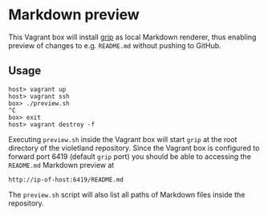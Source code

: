 Markdown preview
================

This Vagrant box will install [grip](https://github.com/joeyespo/grip) as local
Markdown renderer, thus enabling preview of changes to e.g. `README.md` without
pushing to GitHub.


Usage
-----

    host> vagrant up
    host> vagrant ssh
    box> ./preview.sh
    ^C
    box> exit
    host> vagrant destroy -f

Executing `preview.sh` inside the Vagrant box will start `grip` at the root
directory of the violetland repository. Since the Vagrant box is configured to
forward port 6419 (default `grip` port) you should be able to accessing the
`README.md` Markdown preview at

    http://ip-of-host:6419/README.md

The `preview.sh` script will also list all paths of Markdown files inside the
repository.

